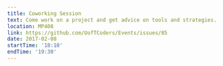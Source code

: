 ```yaml
---
title: Coworking Session
text: Come work on a project and get advice on tools and strategies.
location: MP408
link: https://github.com/UofTCoders/Events/issues/85
date: 2017-02-08
startTime: '18:10'
endTime: '19:30'
---
```

